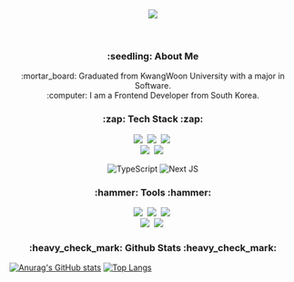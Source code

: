 <div align="center"> 
  <header>
    <img src="https://capsule-render.vercel.app/api?type=cylinder&color=auto&height=100&section=header&text=SunJin's%20GitHub&fontSize=40" />
  </header>
</div>
<div>
  <h3 align="center"> :seedling: About Me</h3>
  <div align='center'>
    :mortar_board: Graduated from KwangWoon University with a major in Software.<br>
    :computer: I am a Frontend Developer from South Korea.
  </div>
</div>
<h3 align="center">:zap: Tech Stack :zap:</h3>
<div align="center">
  <img src="https://img.shields.io/badge/react-20232a.svg?style=for-the-badge&logo=react&logoColor=61DAFB" />&nbsp
  <img src="https://img.shields.io/badge/javascript-F7DF1E.svg?style=for-the-badge&logo=javascript&logoColor=20232a" />&nbsp
  <img src="https://img.shields.io/badge/html5-E34F26.svg?style=for-the-badge&logo=html5&logoColor=white" />&nbsp
</div>
<div align='center'>
  <img src="https://img.shields.io/badge/tailwindcss-1daabb.svg?style=for-the-badge&logo=tailwind-css&logoColor=white" />&nbsp
  <img src="https://img.shields.io/badge/css3-1572B6.svg?style=for-the-badge&logo=css3&logoColor=white" />&nbsp
</div>
<div align='center'>
  
  ![TypeScript](https://img.shields.io/badge/typescript-%23007ACC.svg?style=for-the-badge&logo=typescript&logoColor=white)
  ![Next JS](https://img.shields.io/badge/Next-black?style=for-the-badge&logo=next.js&logoColor=white)
</div>
<h3 align="center">:hammer: Tools :hammer:</h3>
<div align="center">
  <img src="https://img.shields.io/badge/git-F05033.svg?style=for-the-badge&logo=git&logoColor=white" />&nbsp
  <img src="https://img.shields.io/badge/github-181717.svg?style=for-the-badge&logo=github&logoColor=white" />&nbsp
  <img src="https://img.shields.io/badge/Notion-F3F3F3.svg?style=for-the-badge&logo=notion&logoColor=black" />&nbsp
</div>
<div align="center">
  <img src="https://img.shields.io/badge/figma-F24E1E.svg?style=for-the-badge&logo=figma&logoColor=white" />&nbsp
  <img src="https://img.shields.io/badge/VSCode-2C2C32.svg?style=for-the-badge&logo=visual-studio-code&logoColor=22ABF3" />&nbsp
</div>

<div>
  <h3 align="center">:heavy_check_mark: Github Stats :heavy_check_mark:</h3>

  [![Anurag's GitHub stats](https://github-readme-stats.vercel.app/api?username=SJ-1220)](https://github.com/anuraghazra/github-readme-stats)
  [![Top Langs](https://github-readme-stats.vercel.app/api/top-langs/?username=SJ-1220)](https://github.com/anuraghazra/github-readme-stats)
</div>
